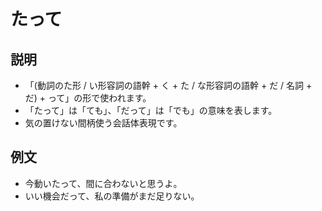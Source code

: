 # たって

## 説明

- 「(動詞のた形 / い形容詞の語幹 + く + た / な形容詞の語幹 + だ / 名詞 + だ) + って」の形で使われます。
- 「たって」は「ても」、「だって」は「でも」の意味を表します。
- 気の置けない間柄使う会話体表現です。

## 例文

- 今動いたって、間に合わないと思うよ。
- いい機会だって、私の準備がまだ足りない。